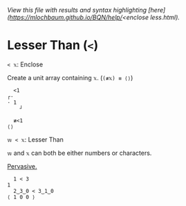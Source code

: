 *View this file with results and syntax highlighting [here](https://mlochbaum.github.io/BQN/help/<enclose less.html).*

# Lesser Than (`<`)

`< 𝕩`: Enclose  

Create a unit array containing `𝕩`. (`(≢𝕩) ≡ ⟨⟩`)


      <1
    ┌·   
    · 1  
        ┘
    
      ≢<1
    ⟨⟩


`𝕨 < 𝕩`: Lesser Than

`𝕨` and `𝕩` can both be either numbers or characters.

[Pervasive.](https://mlochbaum.github.io/BQN/doc/arithmetic.html#pervasion)

      1 < 3
    1
      2‿3‿0 < 3‿1‿0
    ⟨ 1 0 0 ⟩


